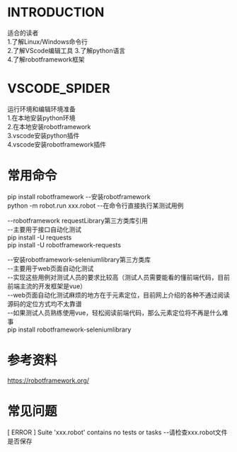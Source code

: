 
# INTRODUCTION
适合的读者  
1.了解Linux/Windows命令行  
2.了解VScode编辑工具
3.了解python语言  
4.了解robotframework框架

# VSCODE_SPIDER
运行环境和编辑环境准备  
1.在本地安装python环境  
2.在本地安装robotframework  
3.vscode安装python插件  
4.vscode安装robotframework插件

# 常用命令
pip install robotframework --安装robotframework  
python -m robot.run xxx.robot --在命令行直接执行某测试用例  

--robotframework requestLibrary第三方类库引用  
--主要用于接口自动化测试    
pip install -U requests    
pip install -U robotframework-requests    

--安装robotframework-seleniumlibrary第三方类库  
--主要用于web页面自动化测试  
--实现这些用例对测试人员的要求比较高（测试人员需要能看的懂前端代码，目前前端主流的开发框架是vue）  
--web页面自动化测试麻烦的地方在于元素定位，目前网上介绍的各种不通过阅读源码的定位方式均不太靠谱  
--如果测试人员熟练使用vue，轻松阅读前端代码，那么元素定位将不再是什么难事  
pip install robotframework-seleniumlibrary    

# 参考资料
https://robotframework.org/

# 常见问题
[ ERROR ] Suite 'xxx.robot' contains no tests or tasks  --请检查xxx.robot文件是否保存


   

  
